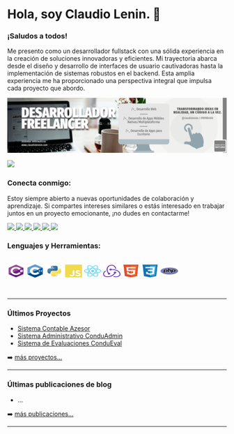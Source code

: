 # Hola, soy Claudio Lenin. 👋
### ¡Saludos a todos!

Me presento como un desarrollador fullstack con una sólida experiencia en la creación de soluciones innovadoras y eficientes. Mi trayectoria abarca desde el diseño y desarrollo de interfaces de usuario cautivadoras hasta la implementación de sistemas robustos en el backend. Esta amplia experiencia me ha proporcionado una perspectiva integral que impulsa cada proyecto que abordo.


<img src="https://github.com/ClaudioLenin/ClaudioLenin/blob/main/banner-github.png" alt="banner">

![](https://komarev.com/ghpvc/?username=ClaudioLenin&color=green)

### Conecta conmigo:
Estoy siempre abierto a nuevas oportunidades de colaboración y aprendizaje. Si compartes intereses similares o estás interesado en trabajar juntos en un proyecto emocionante, ¡no dudes en contactarme!
<div style="display: inline_block">
	<a href="https://medium.com/@claudiolennin" target="_blank">
		<img src="https://img.shields.io/badge/Medium-000000?style=for-the-badge&logo=About.me&logoColor=white" target="_blank">
	</a>
	<a href="https://www.claudiolennin.com" target="_blank">
		<img src="https://img.shields.io/badge/Website-000000?style=for-the-badge&logo=About.me&logoColor=white" target="_blank">
	</a>
	<a href="https://www.facebook.com/claudiolenin" target="_blank">
		<img src="https://img.shields.io/badge/Facebook-1877F2?style=for-the-badge&logo=facebook&logoColor=white" target="_blank">
	</a> 
	<a href="https://www.instagram.com/claudiolennin/" target="_blank">
		<img src="https://img.shields.io/badge/-Instagram-%23E4405F?style=for-the-badge&logo=instagram&logoColor=white" target="_blank">
	</a> 
	<a href="https://twitter.com/claudiolennin" target="_blank">
		<img src="https://img.shields.io/badge/Twitter-1DA1F2?style=for-the-badge&logo=twitter&logoColor=white" target="_blank">
	</a> 
	<a href="https://www.linkedin.com/in/claudio-lenin-057238109" target="_blank">
		<img src="https://img.shields.io/badge/-LinkedIn-%230077B5?style=for-the-badge&logo=linkedin&logoColor=white" target="_blank">
	</a> 
</div>

### Lenguajes y Herramientas:
<div style="display: inline_block"><br>
  <img align="center" alt="Rafa-Csharp" height="30" width="40" src="https://raw.githubusercontent.com/devicons/devicon/master/icons/csharp/csharp-original.svg">
  <img align="center" alt="Claud-Cplusplus" height="30" width="40" src="https://raw.githubusercontent.com/devicons/devicon/master/icons/cplusplus/cplusplus-original.svg">
  <img align="center" alt="Claud-Python" height="30" width="40" src="https://raw.githubusercontent.com/devicons/devicon/master/icons/python/python-original.svg">
  <img align="center" alt="Claud-Js" height="30" width="40" src="https://raw.githubusercontent.com/devicons/devicon/master/icons/javascript/javascript-plain.svg">
  <img align="center" alt="Claud-React" height="30" width="40" src="https://raw.githubusercontent.com/devicons/devicon/master/icons/react/react-original.svg">
  <img align="center" alt="Claud-Csharp" height="30" width="40" src="https://raw.githubusercontent.com/devicons/devicon/master/icons/redux/redux-original.svg">
  <img align="center" alt="Claud-HTML" height="30" width="40" src="https://raw.githubusercontent.com/devicons/devicon/master/icons/html5/html5-original.svg">
  <img align="center" alt="Claud-CSS" height="30" width="40" src="https://raw.githubusercontent.com/devicons/devicon/master/icons/css3/css3-original.svg">
  <img align="center" alt="Claud-Php" height="30" width="40" src="https://raw.githubusercontent.com/devicons/devicon/master/icons/php/php-original.svg">
</div>

<br />
<br />

---

### Últimos Proyectos

- [Sistema Contable Azesor](http://azesor-ec.com)
- [Sistema Administrativo ConduAdmin](https://administrativo.conduespoch.com)
- [Sistema de Evaluaciones ConduEval](https://evaluaciones.conduespoch.com/)

➡️ [más proyectos...](#)

---

### Últimas publicaciones de blog

- ...

➡️ [más publicaciones...](https://medium.com/@claudiolennin)

---
